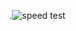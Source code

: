 .![speed test](https://github.com/lgluiz1/speedtest/assets/125038498/761336c8-8787-46cf-b139-bc56e76ba716)
